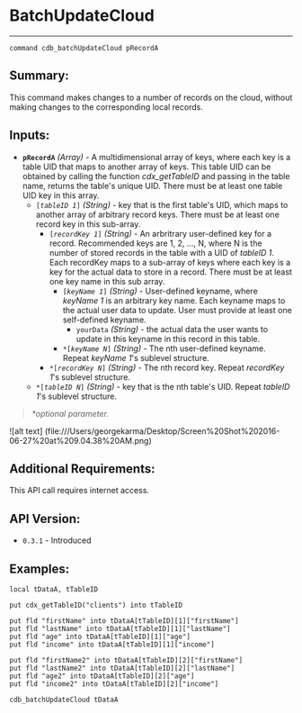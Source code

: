 # BatchUpdateCloud
---
```
command cdb_batchUpdateCloud pRecordA
```
## Summary:
This command makes changes to a number of records on the cloud, without making changes to the corresponding local records.

## Inputs:
* **`pRecordA`** *(Array)* - A multidimensional array of keys, where each key is a table UID that maps to another array of keys. This table UID can be obtained by calling the function *cdx_getTableID* and passing in the table name, returns the table's unique UID. There must be at least one table UID key in this array.
    * `[`*`tableID 1`*`]` *(String)* - key that is the first table's UID, which maps to another array of arbitrary record keys. There must be at least one record key in this sub-array.
    	* `[`*`recordKey 1`*`]` *(String)* - An arbritrary user-defined key for a record. Recommended keys are 1, 2, ..., N, where N is the number of stored records in the table with a UID of *tableID 1*. Each recordKey maps to a sub-array of keys where each key is a key for the actual data to store in a record. There must be at least one key name in this sub array. 
    		* `[`*`keyName 1`*`]` *(String)* - User-defined keyname, where *keyName 1* is an arbitrary key name. Each keyname maps to the actual user data to update. User must provide at least one self-defined keyname.
    			*  `yourData` *(String)* - the actual data the user wants to update in this keyname in this record in this table.
    		* `*[`*`keyName N`*`]` *(String)* - The nth user-defined keyname. Repeat *keyName 1*'s sublevel structure.
    	* `*[`*`recordKey N`*`]` *(String)* - The nth record key. Repeat *recordKey 1*'s sublevel structure.
    * `*[`*`tableID N`*`]` *(String)* - key that is the nth table's UID. Repeat *tableID 1*'s sublevel structure.

> _*optional parameter._

![alt text] (file:///Users/georgekarma/Desktop/Screen%20Shot%202016-06-27%20at%209.04.38%20AM.png)
## Additional Requirements:
This API call requires internet access.
## API Version:
* `0.3.1` - Introduced

## Examples:
```
local tDataA, tTableID
     
put cdx_getTableID("clients") into tTableID
          
put fld "firstName" into tDataA[tTableID][1]["firstName"]
put fld "lastName" into tDataA[tTableID][1]["lastName"]
put fld "age" into tDataA[tTableID][1]["age"]
put fld "income" into tDataA[tTableID][1]["income"]

put fld "firstName2" into tDataA[tTableID][2]["firstName"]
put fld "lastName2" into tDataA[tTableID][2]["lastName"]
put fld "age2" into tDataA[tTableID][2]["age"]
put fld "income2" into tDataA[tTableID][2]["income"]

cdb_batchUpdateCloud tDataA
```